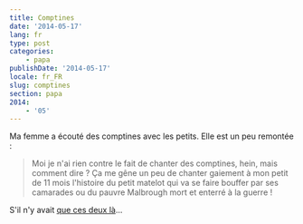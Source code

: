 ```yaml
---
title: Comptines
date: '2014-05-17'
lang: fr
type: post
categories:
    - papa
publishDate: '2014-05-17'
locale: fr_FR
slug: comptines
section: papa
2014:
    - '05'
---
```


Ma femme a écouté des comptines avec les petits. Elle est un peu remontée :

> Moi je n'ai rien contre le fait de chanter des comptines, hein, mais comment dire ? Ça me gêne un peu de chanter gaiement à mon petit de 11 mois l'histoire du petit matelot qui va se faire bouffer par ses camarades ou du pauvre Malbrough mort et enterré à la guerre !

S'il n'y avait [que ces deux là](http://www.senscritique.com/liste/Comptines_classees_X/328046)...
